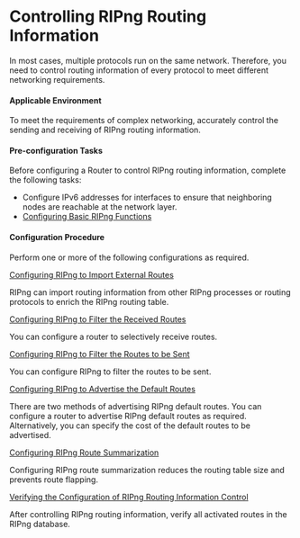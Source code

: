 Controlling RIPng Routing Information
=====================================

In most cases, multiple protocols run on the same network.
Therefore, you need to control routing information of every protocol
to meet different networking requirements.

#### Applicable Environment

To meet
the requirements of complex networking, accurately control the sending
and receiving of RIPng routing information.


#### Pre-configuration Tasks

Before configuring
a Router to control RIPng routing information, complete the following tasks:

* Configure IPv6 addresses for interfaces to ensure that neighboring
  nodes are reachable at the network layer.
* [Configuring Basic RIPng Functions](dc_vrp_ripng_cfg_0003.html)

#### Configuration Procedure

Perform one or more
of the following configurations as required.


[Configuring RIPng to Import External Routes](../../../../software/nev8r10_vrpv8r16/user/vrp/dc_vrp_ripng_cfg_0019.html)

RIPng can import routing information from other RIPng processes or routing protocols to enrich the RIPng routing table.

[Configuring RIPng to Filter the Received Routes](../../../../software/nev8r10_vrpv8r16/user/vrp/dc_vrp_ripng_cfg_0039.html)

You can configure a router to selectively receive routes.

[Configuring RIPng to Filter the Routes to be Sent](../../../../software/nev8r10_vrpv8r16/user/vrp/dc_vrp_ripng_cfg_0040.html)

You can configure RIPng to filter the routes to be sent.

[Configuring RIPng to Advertise the Default Routes](../../../../software/nev8r10_vrpv8r16/user/vrp/dc_vrp_ripng_cfg_0020.html)

There are two methods of advertising RIPng default routes. You can configure a router to advertise RIPng default routes as required. Alternatively, you can specify the cost of the default routes to be advertised.

[Configuring RIPng Route Summarization](../../../../software/nev8r10_vrpv8r16/user/vrp/dc_vrp_ripng_cfg_0029.html)

Configuring RIPng route summarization reduces the routing table size and prevents route flapping.

[Verifying the Configuration of RIPng Routing Information Control](../../../../software/nev8r10_vrpv8r16/user/vrp/dc_vrp_ripng_cfg_0021.html)

After controlling RIPng routing information, verify all activated routes in the RIPng database.